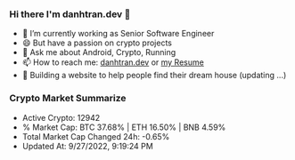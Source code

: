 ### Hi there I'm danhtran.dev 👋

- 🔭 I’m currently working as Senior Software Engineer
- 😄 But have a passion on crypto projects
- 💬 Ask me about Android, Crypto, Running 
- 📫 How to reach me: <a href="https://danhtran.dev" target="_blank">danhtran.dev</a> or <a href="Developer-Resume.pdf" target="_blank">my Resume</a>
- 🌱 Building a website to help people find their dream house (updating ...)

### Crypto Market Summarize
- Active Crypto: 12942
- % Market Cap: BTC 37.68% | ETH 16.50% | BNB 4.59%
- Total Market Cap Changed 24h: -0.65%
- Updated At: 9/27/2022, 9:19:24 PM
